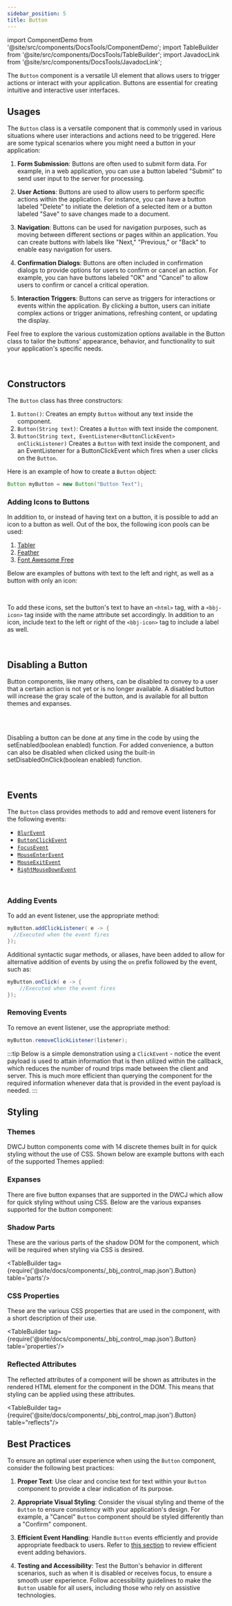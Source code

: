 ```yaml
---
sidebar_position: 5
title: Button
---
```


import ComponentDemo from '@site/src/components/DocsTools/ComponentDemo';
import TableBuilder from '@site/src/components/DocsTools/TableBuilder';
import JavadocLink from '@site/src/components/DocsTools/JavadocLink';

<JavadocLink type="engine" location="org/dwcj/component/button/Button" top='true'/>


The `Button` component is a versatile UI element that allows users to trigger actions or interact with your application. Buttons are essential for creating intuitive and interactive user interfaces.

<ComponentDemo 
path='https://hot.bbx.kitchen/webapp/controlsamples?class=componentdemos.buttondemos.ButtonDemo' 
javaC='https://raw.githubusercontent.com/DwcJava/ControlSamples/main/src/main/java/componentdemos/buttondemos/ButtonDemo.java'
cssURL='https://raw.githubusercontent.com/DwcJava/ControlSamples/main/src/main/resources/css/buttonstyles/demo_styles.css'
height='300px'
/>

## Usages

The `Button` class is a versatile component that is commonly used in various situations where user interactions and actions need to be triggered. Here are some typical scenarios where you might need a button in your application:

1. **Form Submission**: Buttons are often used to submit form data. For example, in a web application, you can use a button labeled "Submit" to send user input to the server for processing.

2. **User Actions**: Buttons are used to allow users to perform specific actions within the application. For instance, you can have a button labeled "Delete" to initiate the deletion of a selected item or a button labeled "Save" to save changes made to a document.

3. **Navigation**: Buttons can be used for navigation purposes, such as moving between different sections or pages within an application. You can create buttons with labels like "Next," "Previous," or "Back" to enable easy navigation for users.

4. **Confirmation Dialogs**: Buttons are often included in confirmation dialogs to provide options for users to confirm or cancel an action. For example, you can have buttons labeled "OK" and "Cancel" to allow users to confirm or cancel a critical operation.

5. **Interaction Triggers**: Buttons can serve as triggers for interactions or events within the application. By clicking a button, users can initiate complex actions or trigger animations, refreshing content, or updating the display.

Feel free to explore the various customization options available in the Button class to tailor the buttons' appearance, behavior, and functionality to suit your application's specific needs.


<br />

## Constructors

The `Button` class has three constructors:

1. `Button()`: Creates an empty `Button` without any text inside the component.
2. `Button(String text)`: Creates a `Button` with text inside the component.
3. `Button(String text, EventListener<ButtonClickEvent> onClickListener)` Creates a `Button` with text inside the component, and an <JavadocLink type="engine" location="org/dwcj/component/event/EventListener" code='true'>EventListener</JavadocLink> for a <JavadocLink type="engine" location="org/dwcj/component/button/event/ButtonClickEvent" code='true'>ButtonClickEvent</JavadocLink> which fires when a user clicks on the `Button`.

Here is an example of how to create a `Button` object:

```java
Button myButton = new Button("Button Text");
```

### Adding Icons to Buttons

In addition to, or instead of having text on a button, it is possible to add an icon to a button as well. Out of the box, the following icon pools can be used:

<ol>
    <li><a href='https://tabler-icons.io/'> Tabler </a></li>
    <li><a href='https://feathericons.com/'> Feather </a></li>
    <li><a href='https://fontawesome.com/'> Font Awesome Free </a></li>
</ol>

Below are examples of buttons with text to the left and right, as well as a button with only an icon:

<ComponentDemo 
path='https://hot.bbx.kitchen/webapp/controlsamples?class=componentdemos.buttondemos.ButtonIcon' 
javaE='https://raw.githubusercontent.com/DwcJava/ControlSamples/main/src/main/java/componentdemos/buttondemos/ButtonIcon.java'
javaC='https://raw.githubusercontent.com/DwcJava/ControlSamples/main/src/main/code_snippets/button/Icon.txt'
cssURL='https://raw.githubusercontent.com/DwcJava/ControlSamples/main/src/main/resources/css/buttonstyles/icon_styles.css' 
height="100px"
/>


<!-- ![Adding icons to buttons](./_images/button/button_icons.jpg) d -->
<br />

To add these icons, set the button's text to have an `<html>` tag, with a `<bbj-icon>` tag inside with the name attribute set accordingly. In addition to an icon, include text to the left or right of the `<bbj-icon>` tag to include a label as well.

<br />

## Disabling a Button

Button components, like many others, can be disabled to convey to a user that a certain action is not yet or is no longer available. A disabled button will increase the gray scale of the button, and is available for 
all button themes and expanses. <br/><br/>

<ComponentDemo 
path='https://hot.bbx.kitchen/webapp/controlsamples?class=componentdemos.buttondemos.ButtonDisable' 
javaE='https://raw.githubusercontent.com/DwcJava/ControlSamples/main/src/main/java/componentdemos/buttondemos/ButtonDisable.java'
javaC='https://raw.githubusercontent.com/DwcJava/ControlSamples/main/src/main/code_snippets/button/Disable.txt'
cssURL='https://raw.githubusercontent.com/DwcJava/ControlSamples/main/src/main/resources/css/buttonstyles/disable_styles.css'
/>

<br />

Disabling a button can be done at any time in the code by using the <JavadocLink type="engine" location="org/dwcj/component/HasEnable" code='true'>setEnabled(boolean enabled)</JavadocLink> function. For added convenience, a button can also be disabled when clicked using the built-in <JavadocLink type="engine" location="org/dwcj/component/button/Button" code='true' suffix='#setDisableOnClick(java.lang.Boolean)'>setDisabledOnClick(boolean enabled)</JavadocLink> function.

<br />

## Events

The `Button` class provides methods to add and remove event listeners for the following events:

<!-- | Events | Description |
|:-:|-|
|<JavadocLink type="engine" location="org/dwcj/component/event/BlurEvent" code='true'>BlurEvent</JavadocLink>|An event that is triggered when an element loses focus. It occurs when the user interacts with an element, such as clicking inside an input field, and then moves the focus away from that element, typically by clicking outside of it or tabbing to another element on the page.|
|<JavadocLink type="engine" location="org/dwcj/component/button/event/ButtonClickEvent" code='true'>ButtonClickEvent</JavadocLink>|The click event is triggered when a user interacts with a button by clicking or tapping on it. When a component's click event is triggered, it indicates that the user has performed an action to activate the component.|
|<JavadocLink type="engine" location="org/dwcj/component/event/FocusEvent" code='true'>FocusEvent</JavadocLink>|An event that is triggered when an element gains focus, opposite of a blur event. It occurs when the user interacts with an element, typically by clicking inside an input field or navigating to it using the keyboard's tab key, causing the element to become active and ready to receive user input.|
|<JavadocLink type="engine" location="org/dwcj/component/event/MouseEnterEvent" code='true'>MouseEnterEvent</JavadocLink>|An event that is triggered when the mouse cursor enters the boundaries of an element. It occurs when the user moves the mouse pointer over the specified element, indicating that the mouse has entered its area.|
|<JavadocLink type="engine" location="org/dwcj/component/event/MouseExitEvent" code='true'>MouseExitEvent</JavadocLink>|An event that is triggered when the mouse cursor exits the boundaries of an element. It occurs when the user moves the mouse pointer out of the boundaries of the specified element, indicating that the mouse has exited its area.|
|<JavadocLink type="engine" location="org/dwcj/component/event/RightMouseDownEvent" code='true'>RightMouseDownEvent</JavadocLink>|An event refers to an event that is triggered when the user presses the right mouse button while the cursor is over an element. It allows you to capture the specific action of the user's right mouse button being pressed down within the boundaries of the element.| -->

- [`BlurEvent`](../components/events/BlurEvent)
- [`ButtonClickEvent`](../components/events/ButtonClickEvent)
- [`FocusEvent`](../components/events/FocusEvent)
- [`MouseEnterEvent`](../components/events/MouseEnterEvent)
- [`MouseExitEvent`](../components/events/MouseExitEvent)
- [`RightMouseDownEvent`](../components/events/RightMouseDownEvent)


<br />

### Adding Events

To add an event listener, use the appropriate method:

```java
myButton.addClickListener( e -> {
  //Executed when the event fires
});
```

Additional syntactic sugar methods, or aliases, have been added to allow for alternative addition of events by using the `on` prefix followed by the event, such as:

```java
myButton.onClick( e -> {
    //Executed when the event fires
});
```



### Removing Events

To remove an event listener, use the appropriate method:

```java
myButton.removeClickListener(listener);
```

:::tip
Below is a simple demonstration using a `ClickEvent` - notice the event payload is used to attain information that is then utilized within the callback, which reduces the number of round trips made between the client and server. This is much more efficient than querying the component for the required information whenever data that is provided in the event payload is needed. 
:::

<ComponentDemo 
path='https://hot.bbx.kitchen/webapp/controlsamples?class=componentdemos.buttondemos.ButtonEvent' 
javaE='https://raw.githubusercontent.com/DwcJava/ControlSamples/main/src/main/java/componentdemos/buttondemos/ButtonEvent.java'
javaC='https://raw.githubusercontent.com/DwcJava/ControlSamples/main/src/main/code_snippets/button/Event.txt'
cssURL='https://raw.githubusercontent.com/DwcJava/ControlSamples/main/src/main/resources/css/buttonstyles/event_styles.css'
height='100px'
/>

## Styling

### Themes

DWCJ button components come with <JavadocLink type="engine" location="org/dwcj/component/button/Button.Theme">14 discrete themes built in for quick styling</JavadocLink> without the use of CSS.
Shown below are example buttons with each of the supported Themes applied: <br/>


<ComponentDemo 
path='https://hot.bbx.kitchen/webapp/controlsamples?class=componentdemos.buttondemos.ButtonThemes' 
javaE='https://raw.githubusercontent.com/DwcJava/ControlSamples/main/src/main/java/componentdemos/buttondemos/ButtonThemes.java'
javaC='https://raw.githubusercontent.com/DwcJava/ControlSamples/main/src/main/code_snippets/button/Theme.txt'
cssURL='https://raw.githubusercontent.com/DwcJava/ControlSamples/main/src/main/resources/css/buttonstyles/theme_styles.css'
height='175px'
/>

### Expanses
There are five button expanses that are supported in the DWCJ which allow for quick styling without using CSS.
Below are the various expanses supported for the button component: <br/>

<ComponentDemo 
path='https://hot.bbx.kitchen/webapp/controlsamples?class=componentdemos.buttondemos.ButtonExpanses' 
javaE='https://raw.githubusercontent.com/DwcJava/ControlSamples/main/src/main/java/componentdemos/buttondemos/ButtonExpanses.java'
javaC='https://raw.githubusercontent.com/DwcJava/ControlSamples/main/src/main/code_snippets/button/Expanses.txt'
cssURL='https://raw.githubusercontent.com/DwcJava/ControlSamples/main/src/main/resources/css/buttonstyles/expanse_styles.css'
height='75px'
/>

### Shadow Parts

These are the various parts of the shadow DOM for the component, which will be required when styling via CSS is desired.

<TableBuilder tag={require('@site/docs/components/_bbj_control_map.json').Button}  table='parts'/>

### CSS Properties

These are the various CSS properties that are used in the component, with a short description of their use.

<TableBuilder tag={require('@site/docs/components/_bbj_control_map.json').Button}  table='properties'/>

### Reflected Attributes

The reflected attributes of a component will be shown as attributes in the rendered HTML element for the component in the DOM. This means that styling can be applied using these attributes.

<TableBuilder tag={require('@site/docs/components/_bbj_control_map.json').Button} table="reflects"/>


## Best Practices 

To ensure an optimal user experience when using the `Button` component, consider the following best practices:

1. **Proper Text**: Use clear and concise text for text within your `Button` component to provide a clear indication of its purpose.

2. **Appropriate Visual Styling**: Consider the visual styling and theme of the `Button` to ensure consistency with your application's design. For example, a "Cancel" `Button` component should be styled differently than a "Confirm" component.

3. **Efficient Event Handling**: Handle `Button` events efficiently and provide appropriate feedback to users. Refer to [this section](./button/#adding-events) to review efficient event adding behaviors.

4. **Testing and Accessibility**: Test the Button's behavior in different scenarios, such as when it is disabled or receives focus, to ensure a smooth user experience.
Follow accessibility guidelines to make the `Button` usable for all users, including those who rely on assistive technologies.